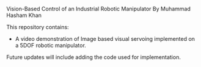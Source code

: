 Vision-Based Control of an Industrial Robotic Manipulator 
By Muhammad Hasham Khan

This repository contains:

- A video demonstration of Image based visual servoing implemented on a 5DOF robotic manipulator. 

Future updates will include adding the code used for implementation.
